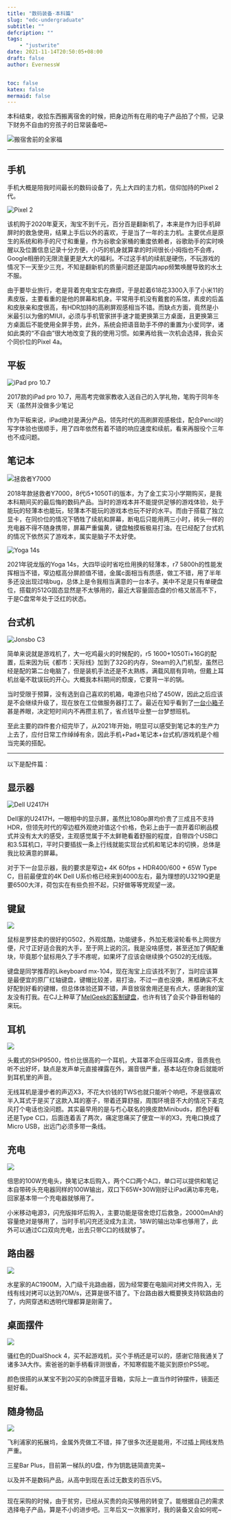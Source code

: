 ```yaml
---
title: "数码装备·本科篇"
slug: "edc-undergraduate"
subtitle: ""
defcription: ""
tags:
    - "justwrite"
date: 2021-11-14T20:50:05+08:00
draft: false
author: EvernessW


toc: false
katex: false
mermaid: false
---
```


本科结束，收拾东西搬离宿舍的时候，把身边所有在用的电子产品拍了个照，记录下财务不自由的穷孩子的日常装备吧~

![搬宿舍前的全家福](https://img.ioyoi.me/202111151940980.webp)

<hr>

## 手机

手机大概是陪我时间最长的数码设备了，先上大四的主力机，信仰加持的Pixel 2代。

![Pixel 2](https://img.ioyoi.me/202111151941586.webp)

该机购于2020年夏天，淘宝不到千元，百分百是翻新机了，本来是作为旧手机碎屏时的救急使用，结果上手后以外的喜欢，于是当了一年的主力机。主要优点是原生的系统和称手的尺寸和重量，作为谷歌全家桶的重度依赖者，谷歌助手的实时唤醒以及位置信息记录十分方便，小巧的机身就算拿的时间很长小拇指也不会疼，Google相册的无限流量更是大大的福利。不过这手机的续航是硬伤，不玩游戏的情况下一天至少三充，不知是翻新机的质量问题还是国内app频繁唤醒导致的水土不服。

由于要毕业旅行，老是背着充电宝实在麻烦，于是趁着618花3300入手了小米11的素皮版，主要看重的是他的屏幕和机身。平常用手机没有戴套的系馆，素皮的后盖和皮肤亲和度很高，有HDR加持的高刷屏观感相当不错。而缺点方面，竟然是小米最引以为傲的MIUI，必须与手机管家拼手速才能更换第三方桌面，且更换第三方桌面后不能使用全屏手势，此外，系统会把语音助手不停的重置为小爱同学，诸如此类的“不自由”很大地改变了我的使用习惯。如果再给我一次机会选择，我会买个同价位的Pixel 4a。

## 平板

![iPad pro 10.7](https://img.ioyoi.me/202111151942331.webp)

2017款的iPad pro 10.7，用高考完做家教收入送自己的入学礼物，笔购于同年冬天（虽然并没做多少笔记

作为平板来说，iPad绝对是满分产品，领先时代的高刷屏观感极佳，配合Pencil的写字体验也很顺手，用了四年依然有着不错的响应速度和续航，看来再服役个三年也不成问题。

## 笔记本

![拯救者Y7000](https://img.ioyoi.me/202111151943813.webp)

2018年款拯救者Y7000，8代i5+1050Ti的版本，为了金工实习小学期购买，是我本科期间买的最后悔的数码产品。当时的游戏本并不能提供足够的游戏体验，处于能玩的轻薄本也能玩，轻薄本不能玩的游戏本也玩不好的水平。而由于搭载了独立显卡，在同价位的情况下牺牲了续航和屏幕，断电后只能用两三小时，砖头一样的充电器不得不随身携带，屏幕严重偏黄，键盘触摸板极易打油。在已经配了台式机的情况下依然买了游戏本，属实是脑子不太好使。

![Yoga 14s](https://img.ioyoi.me/202111151944412.webp)

2021年锐龙版的Yoga 14s，大四毕设时省吃俭用换的轻薄本，r7 5800h的性能发挥相当不错，窄边框高分屏颜值不错，金属c面相当有质感，做工不错，用了半年多还没出现过啥bug，总体上是令我相当满意的一台本子。美中不足是只有单硬盘位，搭载的512G固态显然是不太够用的，最近大容量固态盘的价格又居高不下，于是C盘常年处于泛红的状态。

## 台式机

![Jonsbo C3](https://img.ioyoi.me/202111151944377.webp)

简单来说就是游戏机了，大一吃鸡最火的时候配的，r5 1600+1050Ti+16G的配置，后来因为玩《都市：天际线》加到了32G的内存，Steam的入门机型，虽然已经是配的第二台电脑了，但是装机手法还是不太熟练，满载风扇有异响，但戴上耳机丝毫不耽误玩的开心。大概我本科期间的颓废，它要背一半的锅。

当时受限于预算，没有选到自己喜欢的机箱，电源也只给了450W，因此之后应该是不会继续升级了，现在放在工位做服务器打工了。最近在知乎看到了[一台小箱子](https://zhuanlan.zhihu.com/p/431652783)甚是养眼，决定短时间内不再攒主机了，省点钱毕业整一台梦想班机。

至此主要的四件套介绍完毕了，从2021年开始，明显可以感受到笔记本的生产力上去了，应付日常工作绰绰有余，因此手机+Pad+笔记本+台式机/游戏机是个相当完美的搭配。

<hr>

以下是配件篇：

## 显示器

![Dell U2417H](https://img.ioyoi.me/202111151947721.webp)

Dell家的U2417H，一眼相中的显示屏，虽然比1080p屏均价贵了三成且不支持HDR，但领先时代的窄边框外观绝对值这个价格，色彩上由于一直开着印刷品模式并没有太大的感受，主观感觉属于不太鲜艳看着舒服的程度，自带四个USB口和3.5耳机口，平时只要插拔一条上行线就能实现台式机和笔记本的切换，总体是我比较满意的屏幕。

对于下一台显示器，我的要求是窄边+ 4K 60fps + HDR400/600 + 65W Type C，目前最便宜的4K Dell U系价格已经来到4000左右，最为理想的U3219Q更是要6500大洋，荷包实在有些负担不起，只好做等等党观望一波。

## 键鼠

![](https://img.ioyoi.me/202111151955800.webp)

鼠标是罗技卖的很好的G502，外观炫酷，功能键多，外加无极滚轮看书上网很方便，尺寸正好适合我的大手，至于网上说的沉，我是没啥感觉，甚至还加了俩配重块，毕竟那个鼠标用久了手不疼呢，如果坏了应该会继续换个G502的无线版。

键盘是同学推荐的Likeyboard mx-104，现在淘宝上应该找不到了，当时应该算是最便宜的原厂红轴键盘，键帽比较差，易打油，不过一直也没换，黑框确实不太好配到好看的键帽，但总体体验还算不错，声音放宿舍用还是有点大，感谢我的室友没有打我。在CJ上种草了[MelGeek的客制键盘](https://item.taobao.com/item.htm?id=631031207660)，也许有钱了会买个静音粉轴的来玩。

## 耳机

![](https://img.ioyoi.me/202111152053681.webp)

头戴式的SHP9500，性价比很高的一个耳机，大耳罩不会压得耳朵疼，音质我也听不出好坏，缺点是发声单元直接裸露在外，漏音很严重，基本站在你身后就能听到耳机里的声音。

无线耳机是漫步者的声迈X3，不花大价钱的TWS也就只能听个响吧，不是很喜欢半入耳式于是买了这款入耳的塞子，带着还算舒服，周围环境音不大的情况下麦克风打个电话也没问题。其实最早用的是与冇心联名的换皮款Minibuds，颜色好看还是Type C口，后面连着丢了两次，痛定思痛买了便宜一半的X3，充电口换成了Micro USB，出远门必须多带一条线。

## 充电

![](https://img.ioyoi.me/202111152139872.webp)

倍思的100W充电头，换笔记本后购入，两个C口两个A口，单口可以提供和笔记本自带砖头充电器同样的100W输出，双口下65W+30W刚好让iPad满功率充电，回家基本带一个充电器就够用了。

小米移动电源3，闪充版摔坏后购入，主要功能是宿舍熄灯后救急，20000mAh的容量绝对是够用了，当时手机闪充还没成为主流，18W的输出功率也够用了，此外可以通过C口双向充电，出去只带C口的线就够了。

## 路由器

![](https://img.ioyoi.me/202111152140121.webp)

水星家的AC1900M，入门级千兆路由器，因为经常要在电脑间对拷文件购入，无线有线对拷可以达到70M/s，还算是很不错了。下台路由器大概要换支持软路由的了，内网穿透和透明代理都算是刚需了。

## 桌面摆件

![](https://img.ioyoi.me/202111152156567.webp)

骚红色的DualShock 4，买不起游戏机，买个手柄还是可以的，感谢它陪我通关了诸多3A大作。索爸爸的新手柄看评测很香，不知寒假能不能买到原价PS5呢。

颜色很搭的从某宝不到20买的杂牌蓝牙音箱，实际上一直当作时钟摆件，镜面还挺好看。

## 随身物品

![](https://img.ioyoi.me/202111152158992.webp)

飞利浦家的拓展坞，金属外壳做工不错，摔了很多次还是能用，不过插上网线发热严重。

三星Bar Plus，目前第一梯队的U盘，作为钥匙链简直完美~

以及并不是数码产品，从高中到现在丢过无数支的百乐V5。

<hr>

现在采购的时候，由于贫穷，已经从买贵的向买够用的转变了。能根据自己的需求选择电子产品，算是不小的进步吧。三年后又一次搬家时，我的装备又会如何呢~


